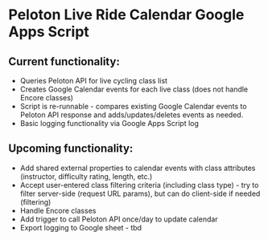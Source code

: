 # Peloton Live Ride Calendar Google Apps Script

## Current functionality:
 - Queries Peloton API for live cycling class list
 - Creates Google Calendar events for each live class (does not handle Encore classes)
 - Script is re-runnable - compares existing Google Calendar events to Peloton API response and adds/updates/deletes events as needed.
 - Basic logging functionality via Google Apps Script log
    
## Upcoming functionality:  
 - Add shared external properties to calendar events with class attributes (instructor, difficulty rating, length, etc.)
 - Accept user-entered class filtering criteria (including class type) - try to filter server-side (request URL params), but can do client-side if needed (filtering)
 - Handle Encore classes
 - Add trigger to call Peloton API once/day to update calendar
 - Export logging to Google sheet - tbd
